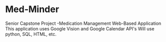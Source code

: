 # Med-Minder
Senior Capstone Project -Medication Management Web-Based Application
This application uses Google Vision and Google Calendar API's
Will use python, SQL, HTML, etc.
